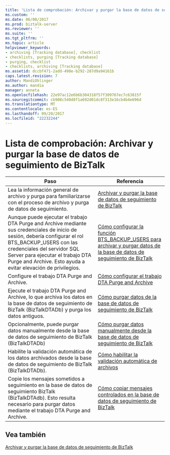 ```yaml
---
title: 'Lista de comprobación: Archivar y purgar la base de datos de seguimiento de BizTalk | Documentos de Microsoft'
ms.custom: ''
ms.date: 06/08/2017
ms.prod: biztalk-server
ms.reviewer: ''
ms.suite: ''
ms.tgt_pltfrm: ''
ms.topic: article
helpviewer_keywords:
- archiving [Tracking database], checklist
- checklists, purging [Tracking database]
- purging, checklist
- checklists, archiving [Tracking database]
ms.assetid: dccbf471-2add-498e-b292-287d9a94161b
caps.latest.revision: 7
author: MandiOhlinger
ms.author: mandia
manager: anneta
ms.openlocfilehash: 22e97ac12e6b6b304318f57f309767ec7c63815f
ms.sourcegitcommit: cb908c540d8f1a692d01dc8f313e16cb4b4e696d
ms.translationtype: MT
ms.contentlocale: es-ES
ms.lasthandoff: 09/20/2017
ms.locfileid: "22232244"
---
```

# <a name="checklist-archiving-and-purging-the-biztalk-tracking-database"></a>Lista de comprobación: Archivar y purgar la base de datos de seguimiento de BizTalk
|Paso|Referencia|  
|----------|---------------|  
|Lea la información general de archivo y purga para familiarizarse con el proceso de archivo y purga de datos de seguimiento.|[Archivar y purgar la base de datos de seguimiento de BizTalk](../core/archiving-and-purging-the-biztalk-tracking-database.md)|  
|Aunque puede ejecutar el trabajo DTA Purge and Archive mediante sus credenciales de inicio de sesión, debería configurar el rol BTS_BACKUP_USERS con las credenciales del servidor SQL Server para ejecutar el trabajo DTA Purge and Archive. Esto ayuda a evitar elevación de privilegios.|[Cómo configurar la función BTS_BACKUP_USERS para archivar y purgar datos de la base de datos de seguimiento de BizTalk](../core/configure-bts_backup_users-role-to-archive-and-purge-from-tracking-database.md)|  
|Configure el trabajo DTA Purge and Archive.|[Cómo configurar el trabajo DTA Purge and Archive](../core/how-to-configure-the-dta-purge-and-archive-job.md)|  
|Ejecute el trabajo DTA Purge and Archive, lo que archiva los datos en la base de datos de seguimiento de BizTalk (BizTalkDTADb) y purga los datos antiguos.|[Cómo purgar datos de la base de datos de seguimiento de BizTalk](../core/how-to-purge-data-from-the-biztalk-tracking-database.md)|  
|Opcionalmente, puede purgar datos manualmente desde la base de datos de seguimiento de BizTalk (BizTalkDTADb) |[Cómo purgar datos manualmente desde la base de datos de seguimiento de BizTalk](../core/how-to-manually-purge-data-from-the-biztalk-tracking-database.md)|  
|Habilite la validación automática de los datos archivados desde la base de datos de seguimiento de BizTalk (BizTalkDTADb).|[Cómo habilitar la validación automática de archivos](../core/how-to-enable-automatic-archive-validation.md)|  
|Copie los mensajes sometidos a seguimiento en la base de datos de seguimiento BizTalk (BizTalkDTAdb). Esto resulta necesario para purgar datos mediante el trabajo DTA Purge and Archive.|[Cómo copiar mensajes controlados en la base de datos de seguimiento de BizTalk](../core/how-to-copy-tracked-messages-into-the-biztalk-tracking-database.md)|  
  
## <a name="see-also"></a>Vea también  
 [Archivar y purgar la base de datos de seguimiento de BizTalk](../core/archiving-and-purging-the-biztalk-tracking-database.md)
